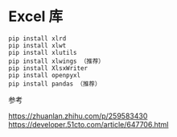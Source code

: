 # Excel 库

    pip install xlrd 
    pip install xlwt 
    pip install xlutils 
    pip install xlwings （推荐）
    pip install XlsxWriter 
    pip install openpyxl 
    pip install pandas （推荐）
    
    
参考

https://zhuanlan.zhihu.com/p/259583430
https://developer.51cto.com/article/647706.html


